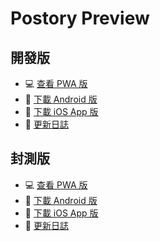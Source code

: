 # Postory Preview

## 開發版

- :computer: [查看 PWA 版](https://postory-app.github.io/preview/develop/#/)
- :iphone: [下載 Android 版](https://postory-app.github.io/preview/develop/dl/Postory.apk)
- :iphone: [下載 iOS App 版](https://postory-app.github.io/preview/develop/dl/Postory.ipa)
- :notebook: [更新日誌](https://github.com/postory-app/postory-app/commits/develop)

## 封測版

- :computer: [查看 PWA 版](https://postory-app.github.io/preview/release/#/)
- :iphone: [下載 Android 版](https://postory-app.github.io/preview/release/dl/Postory.apk)
- :iphone: [下載 iOS App 版](https://postory-app.github.io/preview/release/dl/Postory.ipa)
- :notebook: [更新日誌](https://github.com/postory-app/postory-app/commits/release)